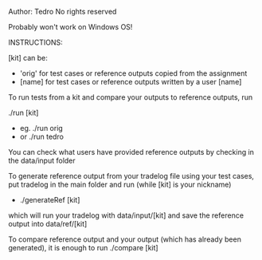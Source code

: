 Author: Tedro
No rights reserved

Probably won't work on Windows OS!

INSTRUCTIONS:

[kit] can be:
  - 'orig' for test cases or reference outputs copied from the assignment
  - [name] for test cases or reference outputs written by a user [name]

To run tests from a kit and compare your outputs to reference outputs, run

./run [kit]
  - eg. ./run orig
  - or  ./run tedro

You can check what users have provided reference outputs by checking in the
data/input folder



To generate reference output from your tradelog file using your test cases,
put tradelog in the main folder and run (while [kit] is your nickname)
- ./generateRef [kit]

which will run your tradelog with data/input/[kit] and save the reference
output into data/ref/[kit]


To compare reference output and your output (which has already been generated),
it is enough to run ./compare [kit]

